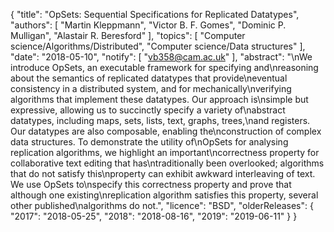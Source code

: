 {
    "title": "OpSets: Sequential Specifications for Replicated Datatypes",
    "authors": [
        "Martin Kleppmann",
        "Victor B. F. Gomes",
        "Dominic P. Mulligan",
        "Alastair R. Beresford"
    ],
    "topics": [
        "Computer science/Algorithms/Distributed",
        "Computer science/Data structures"
    ],
    "date": "2018-05-10",
    "notify": [
        "vb358@cam.ac.uk"
    ],
    "abstract": "\nWe introduce OpSets, an executable framework for specifying and\nreasoning about the semantics of replicated datatypes that provide\neventual consistency in a distributed system, and for mechanically\nverifying algorithms that implement these datatypes. Our approach is\nsimple but expressive, allowing us to succinctly specify a variety of\nabstract datatypes, including maps, sets, lists, text, graphs, trees,\nand registers. Our datatypes are also composable, enabling the\nconstruction of complex data structures. To demonstrate the utility of\nOpSets for analysing replication algorithms, we highlight an important\ncorrectness property for collaborative text editing that has\ntraditionally been overlooked; algorithms that do not satisfy this\nproperty can exhibit awkward interleaving of text. We use OpSets to\nspecify this correctness property and prove that although one existing\nreplication algorithm satisfies this property, several other published\nalgorithms do not.",
    "licence": "BSD",
    "olderReleases": {
        "2017": "2018-05-25",
        "2018": "2018-08-16",
        "2019": "2019-06-11"
    }
}